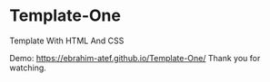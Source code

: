 # Template-One
Template With HTML And CSS

Demo: https://ebrahim-atef.github.io/Template-One/ 
Thank you for watching.
